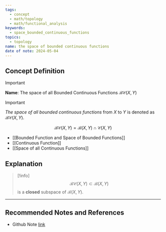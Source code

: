 ```yaml
---
tags:
  - concept
  - math/topology
  - math/functional_analysis
keywords:
  - space_bounded_continuous_functions
topics:
  - topology
name: the space of bounded continuous functions
date of note: 2024-05-04
---
```


## Concept Definition

>[!important]
>**Name**:  The space of all Bounded Continuous Functions $\mathcal{BC}(X, Y)$



>[!important]
>*The space of all bounded continuous functions* from $X$ to $Y$ is denoted as $\mathcal{BC}(X, Y)$.
>
>$$\mathcal{BC}(X, Y) = \mathcal{B}(X, Y) \cap \mathcal{C}(X, Y)$$

- [[Bounded Function and Space of Bounded Functions]]
- [[Continuous Function]]
- [[Space of all Continuous Functions]]


## Explanation

>[!info]
>$$\mathcal{BC}(X, Y) \subset \mathcal{B}(X, Y)$$
>is a **closed** subspace of $\mathcal{B}(X,Y)$. 




-----------
##  Recommended Notes and References


- Github Note [link](https://github.com/TianpeiLuke/SelfStudyNotes/tree/master/self-study/probability_and_measure_theory)